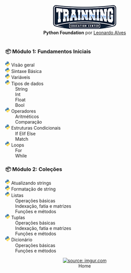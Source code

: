 <div align="center">
    <img src="img/trainning-brand.png" alt="Logo Training" width="200" />
</div>

<div align="center">
    <strong>Python Foundation</strong> por 
    <a href="https://www.linkedin.com/in/leonardoalvesprog/">
        Leonardo Alves
    </a>
    <br><br>
</div>

<h3>📦 Módulo 1: Fundamentos Iniciais</h3>

<img src="img/Python-logo.png" width="15" /> Visão geral<br>
<img src="img/Python-logo.png" width="15" /> Sintaxe Básica<br>
<img src="img/Python-logo.png" width="15" /> Variáveis<br>
<img src="img/Python-logo.png" width="15" /> Tipos de dados<br>
&nbsp; &nbsp; &nbsp; &nbsp; String<br>
&nbsp; &nbsp; &nbsp; &nbsp; Int<br>
&nbsp; &nbsp; &nbsp; &nbsp; Float<br>
&nbsp; &nbsp; &nbsp; &nbsp; Bool<br>
<img src="img/Python-logo.png" width="15" /> Operadores<br>
&nbsp; &nbsp; &nbsp; &nbsp; Aritméticos<br>
&nbsp; &nbsp; &nbsp; &nbsp; Comparação<br>
<img src="img/Python-logo.png" width="15" /> Estruturas Condicionais<br>
&nbsp; &nbsp; &nbsp; &nbsp; If Elif Else<br>
&nbsp; &nbsp; &nbsp; &nbsp; Match<br>
<img src="img/Python-logo.png" width="15" /> Loops<br>
&nbsp; &nbsp; &nbsp; &nbsp; For<br>
&nbsp; &nbsp; &nbsp; &nbsp; While<br>

 <!-- <a href="mailto:leon4rdoalvess@gmail.com" target="_blank"><img align="center" alt="Ebony SyS" height="30" width="30" src="https://user-images.githubusercontent.com/52077278/135926148-30e0cd29-92a2-46ca-ad8d-28fa6175e58a.png"></a> -->

<h3>📦 Módulo 2: Coleções</h3>

<img src="img/Python-logo.png" width="15" /> Atualizando strings<br>
<img src="img/Python-logo.png" width="15" /> Formatação de string<br>
<img src="img/Python-logo.png" width="15" /> Listas<br>
&nbsp; &nbsp; &nbsp; &nbsp; Operações básicas<br>
&nbsp; &nbsp; &nbsp; &nbsp; Indexação, fatia e matrizes<br>
&nbsp; &nbsp; &nbsp; &nbsp; Funções e métodos<br>
<img src="img/Python-logo.png" width="15" /> Tuplas<br>
&nbsp; &nbsp; &nbsp; &nbsp; Operações básicas<br>
&nbsp; &nbsp; &nbsp; &nbsp; Indexação, fatia e matrizes<br>
&nbsp; &nbsp; &nbsp; &nbsp; Funções e métodos<br>
<img src="img/Python-logo.png" width="15" /> Dicionário<br>
&nbsp; &nbsp; &nbsp; &nbsp; Operações básicas<br>
&nbsp; &nbsp; &nbsp; &nbsp; Funções e métodos<br>


<div align="center"><a href="../README.md"><img src="https://i.imgur.com/kfHCxif.png" title="source: imgur.com" width="5%"/></a></div>
<div align="center">Home</div>